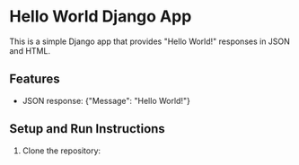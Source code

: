 # Hello World Django App

This is a simple Django app that provides "Hello World!" responses in JSON and HTML.

## Features
- JSON response: {"Message": "Hello World!"}

## Setup and Run Instructions

1. Clone the repository:
